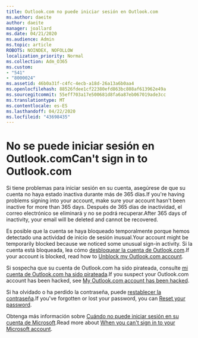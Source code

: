 ```yaml
---
title: Outlook.com no puede iniciar sesión en Outlook.com
ms.author: daeite
author: daeite
manager: joallard
ms.date: 04/21/2020
ms.audience: Admin
ms.topic: article
ROBOTS: NOINDEX, NOFOLLOW
localization_priority: Normal
ms.collection: Adm_O365
ms.custom:
- "541"
- "8000024"
ms.assetid: 46b0a31f-c4fc-4ecb-a18d-26a13a6b0aa4
ms.openlocfilehash: 88526fdee1cf22380efd863bc808af613962e49a
ms.sourcegitcommit: 55eff703a17e500681d8fa6a87eb067019ade3cc
ms.translationtype: MT
ms.contentlocale: es-ES
ms.lasthandoff: 04/22/2020
ms.locfileid: "43698435"
---
```

# <a name="cant-sign-in-to-outlookcom"></a><span data-ttu-id="06d4b-102">No se puede iniciar sesión en Outlook.com</span><span class="sxs-lookup"><span data-stu-id="06d4b-102">Can't sign in to Outlook.com</span></span>

<span data-ttu-id="06d4b-103">Si tiene problemas para iniciar sesión en su cuenta, asegúrese de que su cuenta no haya estado inactiva durante más de 365 días.</span><span class="sxs-lookup"><span data-stu-id="06d4b-103">If you're having problems signing into your account, make sure your account hasn't been inactive for more than 365 days.</span></span> <span data-ttu-id="06d4b-104">Después de 365 días de inactividad, el correo electrónico se eliminará y no se podrá recuperar.</span><span class="sxs-lookup"><span data-stu-id="06d4b-104">After 365 days of inactivity, your email will be deleted and cannot be recovered.</span></span>
  
<span data-ttu-id="06d4b-105">Es posible que la cuenta se haya bloqueado temporalmente porque hemos detectado una actividad de inicio de sesión inusual.</span><span class="sxs-lookup"><span data-stu-id="06d4b-105">Your account might be temporarily blocked because we noticed some unusual sign-in activity.</span></span> <span data-ttu-id="06d4b-106">Si la cuenta está bloqueada, lea cómo [desbloquear la cuenta de Outlook.com](https://support.office.com/article/f4ad2701-d166-4d8b-8a6a-9af2a1f8a4c4?wt.mc_id=Office_Outlook_com_Alchemy).</span><span class="sxs-lookup"><span data-stu-id="06d4b-106">If your account is blocked, read how to [Unblock my Outlook.com account](https://support.office.com/article/f4ad2701-d166-4d8b-8a6a-9af2a1f8a4c4?wt.mc_id=Office_Outlook_com_Alchemy).</span></span>
  
<span data-ttu-id="06d4b-107">Si sospecha que su cuenta de Outlook.com ha sido pirateada, consulte [mi cuenta de Outlook.com ha sido pirateada](https://support.office.com/article/35993ac5-ac2f-494e-aacb-5232dda453d8?wt.mc_id=Office_Outlook_com_Alchemy).</span><span class="sxs-lookup"><span data-stu-id="06d4b-107">If you suspect your Outlook.com account has been hacked, see [My Outlook.com account has been hacked](https://support.office.com/article/35993ac5-ac2f-494e-aacb-5232dda453d8?wt.mc_id=Office_Outlook_com_Alchemy).</span></span>
  
<span data-ttu-id="06d4b-108">Si ha olvidado o ha perdido la contraseña, puede [restablecer la contraseña](https://go.microsoft.com/fwlink/p/?LinkID=242804).</span><span class="sxs-lookup"><span data-stu-id="06d4b-108">If you've forgotten or lost your password, you can [Reset your password](https://go.microsoft.com/fwlink/p/?LinkID=242804).</span></span>
  
<span data-ttu-id="06d4b-109">Obtenga más información sobre [Cuándo no puede iniciar sesión en su cuenta de Microsoft](https://go.microsoft.com/fwlink/p/?linkid=837479).</span><span class="sxs-lookup"><span data-stu-id="06d4b-109">Read more about [When you can't sign in to your Microsoft account](https://go.microsoft.com/fwlink/p/?linkid=837479).</span></span>
  